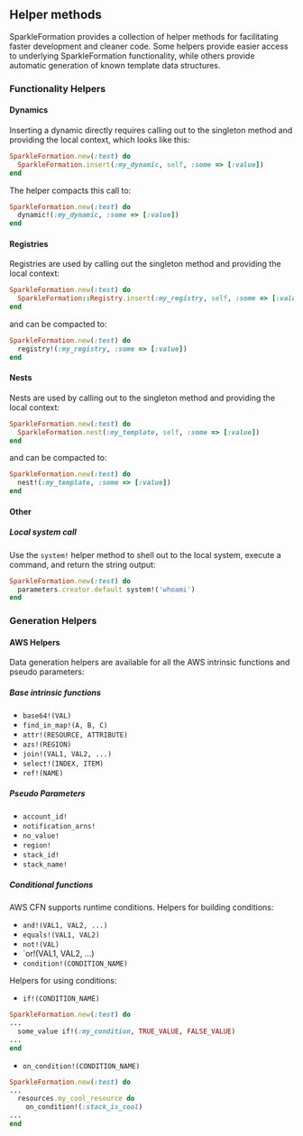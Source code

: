 ## Helper methods

SparkleFormation provides a collection of helper methods
for facilitating faster development and cleaner code. Some
helpers provide easier access to underlying SparkleFormation
functionality, while others provide automatic generation of
known template data structures.

### Functionality Helpers

#### Dynamics

Inserting a dynamic directly requires calling out to the
singleton method and providing the local context, which
looks like this:

```ruby
SparkleFormation.new(:test) do
  SparkleFormation.insert(:my_dynamic, self, :some => [:value])
end
```

The helper compacts this call to:

```ruby
SparkleFormation.new(:test) do
  dynamic!(:my_dynamic, :some => [:value])
end
```

#### Registries

Registries are used by calling out the singleton method and
providing the local context:

```ruby
SparkleFormation.new(:test) do
  SparkleFormation::Registry.insert(:my_registry, self, :some => [:value])
end
```

and can be compacted to:

```ruby
SparkleFormation.new(:test) do
  registry!(:my_registry, :some => [:value])
end
```

#### Nests

Nests are used by calling out to the singleton method and
providing the local context:

```ruby
SparkleFormation.new(:test) do
  SparkleFormation.nest(:my_template, self, :some => [:value])
end
```

and can be compacted to:

```ruby
SparkleFormation.new(:test) do
  nest!(:my_template, :some => [:value])
end
```

#### Other

##### Local system call

Use the `system!` helper method to shell out to the local system,
execute a command, and return the string output:

```ruby
SparkleFormation.new(:test) do
  parameters.creator.default system!('whoami')
end
```

### Generation Helpers

#### AWS Helpers

Data generation helpers are available for all the AWS
intrinsic functions and pseudo parameters:


##### Base intrinsic functions

* `base64!(VAL)`
* `find_in_map!(A, B, C)`
* `attr!(RESOURCE, ATTRIBUTE)`
* `azs!(REGION)`
* `join!(VAL1, VAL2, ...)`
* `select!(INDEX, ITEM)`
* `ref!(NAME)`

##### Pseudo Parameters

* `account_id!`
* `notification_arns!`
* `no_value!`
* `region!`
* `stack_id!`
* `stack_name!`

##### Conditional functions

AWS CFN supports runtime conditions. Helpers for building conditions:

* `and!(VAL1, VAL2, ...)`
* `equals!(VAL1, VAL2)`
* `not!(VAL)`
* `or!(VAL1, VAL2, ...)
* `condition!(CONDITION_NAME)`

Helpers for using conditions:

* `if!(CONDITION_NAME)`

```ruby
SparkleFormation.new(:test) do
...
  some_value if!(:my_condition, TRUE_VALUE, FALSE_VALUE)
...
end
```

* `on_condition!(CONDITION_NAME)`

```ruby
SparkleFormation.new(:test) do
...
  resources.my_cool_resource do
    on_condition!(:stack_is_cool)
...
end
```
